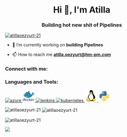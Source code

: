 <h1 align="center">Hi 👋, I'm Atilla</h1>
<h3 align="center">Building hot new shit of Pipelines</h3>

<p align="left"> <a href="https://github.com/ryo-ma/github-profile-trophy"><img src="https://github-profile-trophy.vercel.app/?username=atillaoezyurt-21" alt="atillaoezyurt-21" /></a> </p>

- 🔭 I’m currently working on **building Pipelines**

- 📫 How to reach me **atilla.oezyurt@hm-pm.com**

<h3 align="left">Connect with me:</h3>
<p align="left">
</p>

<h3 align="left">Languages and Tools:</h3>
<p align="left"> <a href="https://azure.microsoft.com/en-in/" target="_blank" rel="noreferrer"> <img src="https://www.vectorlogo.zone/logos/microsoft_azure/microsoft_azure-icon.svg" alt="azure" width="40" height="40"/> </a> <a href="https://www.docker.com/" target="_blank" rel="noreferrer"> <img src="https://raw.githubusercontent.com/devicons/devicon/master/icons/docker/docker-original-wordmark.svg" alt="docker" width="40" height="40"/> </a> <a href="https://www.jenkins.io" target="_blank" rel="noreferrer"> <img src="https://www.vectorlogo.zone/logos/jenkins/jenkins-icon.svg" alt="jenkins" width="40" height="40"/> </a> <a href="https://kubernetes.io" target="_blank" rel="noreferrer"> <img src="https://www.vectorlogo.zone/logos/kubernetes/kubernetes-icon.svg" alt="kubernetes" width="40" height="40"/> </a> <a href="https://www.linux.org/" target="_blank" rel="noreferrer"> <img src="https://raw.githubusercontent.com/devicons/devicon/master/icons/linux/linux-original.svg" alt="linux" width="40" height="40"/> </a> <a href="https://www.python.org" target="_blank" rel="noreferrer"> <img src="https://raw.githubusercontent.com/devicons/devicon/master/icons/python/python-original.svg" alt="python" width="40" height="40"/> </a> </p>

<p><img align="left" src="https://github-readme-stats.vercel.app/api/top-langs?username=atillaoezyurt-21&show_icons=true&locale=en&layout=compact" alt="atillaoezyurt-21" /></p>

<p>&nbsp;<img align="center" src="https://github-readme-stats.vercel.app/api?username=atillaoezyurt-21&show_icons=true&locale=en" alt="atillaoezyurt-21" /></p>

<p><img align="center" src="https://github-readme-streak-stats.herokuapp.com/?user=atillaoezyurt-21&" alt="atillaoezyurt-21" /></p>


![](me.gif)

